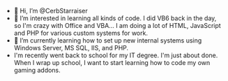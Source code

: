 - 👋 Hi, I’m @CerbStarraiser
- 👀 I’m interested in learning all kinds of code.  I did VB6 back in the day, so I'm crazy with Office and VBA... I am doing a lot of HTML, JavaScript and PHP for various custom systems for work.
- 🌱 I’m currently learning how to set up new internal systems using Windows Server, MS SQL, IIS, and PHP.
- I'm recently went back to school for my IT degree. I'm just about done. When I wrap up school, I want to start learning how to code my own gaming addons.

<!---
CerbStarraiser/CerbStarraiser is a ✨ special ✨ repository because its `README.md` (this file) appears on your GitHub profile.
You can click the Preview link to take a look at your changes.
--->

